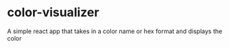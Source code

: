 # color-visualizer

A simple react app that takes in a color name or hex format and displays the color
